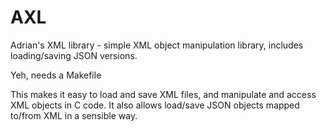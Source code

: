 # AXL
Adrian's XML library - simple XML object manipulation library, includes loading/saving JSON versions.

Yeh, needs a Makefile

This makes it easy to load and save XML files, and manipulate and access XML objects in C code.
It also allows load/save JSON objects mapped to/from XML in a sensible way.
